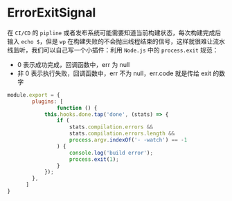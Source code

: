 # ErrorExitSignal

在 `CI/CD` 的 `pipline` 或者发布系统可能需要知道当前构建状态，每次构建完成后输⼊ `echo $`，但是 `wp` 在构建失败的不会抛出线程结束的信号，这样就很难让流水线监听，我们可以自己写一个小插件：利用 `Node.js` 中的 `process.exit` 规范：

+ 0 表示成功完成，回调函数中，err 为 null
+ ⾮ 0 表示执⾏失败，回调函数中，err 不为 null，err.code 就是传给 exit 的数字

```js
module.export = {
		plugins: [
				function () {
            this.hooks.done.tap('done', (stats) => {
                if (
                    stats.compilation.errors &&
                    stats.compilation.errors.length &&
                    process.argv.indexOf('- -watch') == -1
                ) {
                    console.log('build error');
                    process.exit(1);
                }
            });
        },
      ]
}
```

